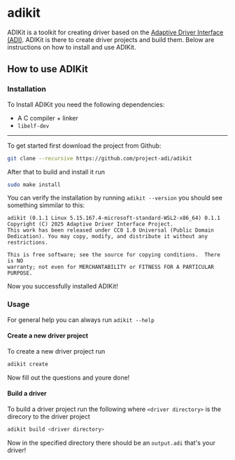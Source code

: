 # adikit

ADIKit is a toolkit for creating driver based on the [Adaptive Driver Interface (ADI)](https://github.com/project-adi). ADIKit is there to create driver projects and build them. Below are instructions on how to install and use ADIKit.

## How to use ADIKit

### Installation

To Install ADIKit you need the following dependencies:

- A C compiler + linker
- `libelf-dev`

---

To get started first download the project from Github:

```bash
git clone --recursive https://github.com/project-adi/adikit
```

After that to build and install it run

```bash
sudo make install
```

You can verify the installation by running `adikit --version` you should see something simmilar to this:

```text
adikit (0.1.1 Linux 5.15.167.4-microsoft-standard-WSL2-x86_64) 0.1.1
Copyright (C) 2025 Adaptive Driver Interface Project.
This work has been released under CC0 1.0 Universal (Public Domain Dedication). You may copy, modify, and distribute it without any restrictions.

This is free software; see the source for copying conditions.  There is NO
warranty; not even for MERCHANTABILITY or FITNESS FOR A PARTICULAR PURPOSE.
```

Now you successfully installed ADIKit!

### Usage

For general help you can always run `adikit --help`

#### Create a new driver project

To create a new driver project run

```bash
adikit create
```

Now fill out the questions and youre done!

#### Build a driver

To build a driver project run the following where `<driver directory>` is the direcory to the driver project

```bash
adikit build <driver directory>
```

Now in the specified directory there should be an `output.adi` that's your driver!
